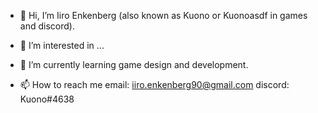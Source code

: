 - 👋 Hi, I’m Iiro Enkenberg (also known as Kuono or Kuonoasdf in games and discord).
- 👀 I’m interested in ...
- 🌱 I’m currently learning game design and development.

- 📫 How to reach me
  email: iiro.enkenberg90@gmail.com
  discord: Kuono#4638

<!---
kuonoasdf/kuonoasdf is a ✨ special ✨ repository because its `README.md` (this file) appears on your GitHub profile.
You can click the Preview link to take a look at your changes.
--->
